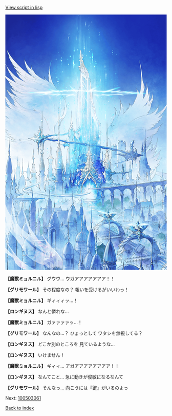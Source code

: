 [View script in lisp](../scripts/100503053.txt)

![400_angel_castle_daytime.png](../images/backgrounds/400_angel_castle_daytime.png)

**【魔獣ミョルニル】**
グウウ…
ウガアアアアアアア！！

**【グリモワール】**
その程度なの？
報いを受けるがいいわっ！

**【魔獣ミョルニル】**
ギィィィッ…！

**【ロンギヌス】**
なんと憐れな…

**【魔獣ミョルニル】**
ガァァァァッ…！

**【グリモワール】**
なんなの…？
ひょっとして
ワタシを無視してる？

**【ロンギヌス】**
どこか別のところを
見ているような…

**【ロンギヌス】**
いけません！

**【魔獣ミョルニル】**
ギィィ…
アガアアアアアアアア！！

**【ロンギヌス】**
なんてこと…
急に動きが俊敏になるなんて

**【グリモワール】**
そんなっ…
向こうには『鍵』がいるのよっ


Next: [100503061](100503061.md)

[Back to index](index.md)

